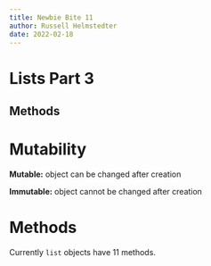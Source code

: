 ```yaml
--- 
title: Newbie Bite 11
author: Russell Helmstedter
date: 2022-02-18
--- 
```


# Lists Part 3

## Methods

# Mutability

**Mutable:**
object can be changed after creation

**Immutable:**
object cannot be changed after creation

# Methods

Currently `list` objects have 11 methods.
